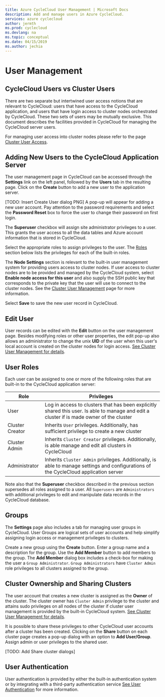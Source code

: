 ```yaml
---
title: Azure CycleCloud User Management | Microsoft Docs
description: Add and manage users in Azure CycleCloud.
services: azure cyclecloud
author: jermth
ms.prod: cyclecloud
ms.devlang: na
ms.topic: conceptual
ms.date: 04/15/2019
ms.author: jechia
---
```


# User Management

## CycleCloud Users vs Cluster Users

There are two separate but intertwined user access notions that are relevant to CycleCloud: users that have access to the CycleCloud application, and users that have login access to cluster nodes orchestrated by CycleCloud. These two sets of users may be mutually exclusive. This document describes the facilities provided in CycleCloud for managing the CycleCloud server users.

For managing user access into cluster nodes please refer to the page [Cluster User Access](user-cluster-access.md).

## Adding New Users to the CycleCloud Application Server

The user management page in CycleCloud can be accessed through the **Settings** link on the left panel, followed by the **Users** tab in the resulting page. Click on the **Create** button to add a new user to the application server.

[TODO: Insert Create User dialog PNG]
A pop-up will appear for adding a new user account. Pay attention to the password requirements and select the **Password Reset** box to force the user to change their password on first login.

The **Superuser** checkbox will assign site administrator privileges to a user. This grants the user access to all the data tables and Azure account information that is stored in CycleCloud.

Select the appropriate roles to assign privileges to the user. The [Roles](#user-Roles) section below lists the privileges for each of the built-in roles.

The **Node Settings** section is relevant to the built-in user management system for providing users access to cluster nodes. If user access to cluster nodes are to be provided and managed by the CycleCloud system, select **Enable node access for this user** and also supply the SSH public key that corresponds to the private key that the user will use to connect to the cluster nodes. See the [Cluster User Management](user-cluster-access.md) page for more information.

Select **Save** to save the new user record in CycleCloud\.

## Edit User

User records can be edited with the **Edit** button on the user management page. Besides modifying roles or other user properties, the edit pop-up also allows an administrator to change the unix **UID** of the user when this user's local account is created on the cluster nodes for login access. [See Cluster User Management for details](user-cluster-access.md).  

## User Roles

Each user can be assigned to one or more of the following roles that are built-in to the CycleCloud application server:

| Role      | Privileges |
| ----------- | ----------- |
| User      | Log in access to clusters that has been explicitly shared this user. Is able to manage and edit a cluster if is made owner of the cluster |
| Cluster Creator   | Inherits `User` privileges. Additionally, has sufficient privilege to create a new cluster |
| Cluster Admin   | Inherits `Cluster Creator` privileges. Additionally, is able manage and edit all clusters in CycleCloud |
| Administrator  | Inherits `Cluster Admin` privileges. Additionally, is able to manage settings and configurations of the CycleCloud application server |

Note also that the **Superuser** checkbox described in the previous section supersedes all roles assigned to a user. All `Superusers` are `Administrators` with additional privileges to edit and manipulate data records in the CycleCloud database.

## Groups

The **Settings** page also includes a tab for managing user groups in CycleCloud. User Groups are logical sets of user accounts and help simplify assigning login access or management privileges to clusters.

Create a new group using the **Create** button. Enter a group name and a description for the group. Use the **Add Member** button to add members to the group. The **Add Member** dialog box includes a check-box for making the user a `Group Administrator`. `Group Administrators` have `Cluster Admin` role privileges to all clusters assigned to the group.

## Cluster Ownership and Sharing Clusters

The user account that creates a new cluster is assigned as the **Owner** of the cluster. The cluster owner has `Cluster Admin` privilege to the cluster and attains sudo privileges on all nodes of the cluster if cluster user management is provided by the built-in CycleCloud system. [See Cluster User Management for details](user-cluster-access.md).

It is possible to share these privileges to other CycleCloud user accounts after a cluster has been created. Clicking on the **Share** button on each cluster page creates a pop-up dialog with an option to **Add User/Group**. Assign admin or user privileges to the shared user.

[TODO: Add Share cluster dialogs]

## User Authentication

User authentication is provided by either the built-in authentication system or by integrating with a third-party authentication service [See User Authentication](user-authentication.md) for more information.


